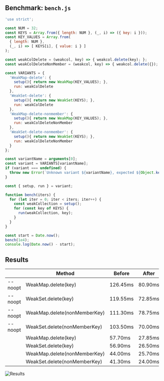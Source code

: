## Benchmark: `bench.js`

```js
'use strict';

const NUM = 32;
const KEYS = Array.from({ length: NUM }, (_, i) => ({ key: i }));
const KEY_VALUES = Array.from(
  { length: NUM },
  (_, i) => [ KEYS[i], { value: i } ]
);

const weakColDelete = (weakcol, key) => { weakcol.delete(key); };
const weakColDeleteNonMember = (weakcol, key) => { weakcol.delete({}); };

const VARIANTS = {
  'WeakMap-delete': {
    setup(){ return new WeakMap(KEY_VALUES); },
    run: weakColDelete
  },
  'WeakSet-delete': {
    setup(){ return new WeakSet(KEYS); },
    run: weakColDelete
  },
  'WeakMap-delete-nonmember': {
    setup(){ return new WeakMap(KEY_VALUES); },
    run: weakColDeleteNonMember
  },
  'WeakSet-delete-nonmember': {
    setup(){ return new WeakSet(KEYS); },
    run: weakColDeleteNonMember
  }
};

const variantName = arguments[0];
const variant = VARIANTS[variantName];
if (variant === undefined) {
  throw new Error(`Unknown variant ${variantName}, expected ${Object.keys(VARIANTS).join(', ')}`);
}

const { setup, run } = variant;

function bench(iters) {
  for (let iter = 0; iter < iters; iter++) {
    const weakCollection = setup();
    for (const key of KEYS) {
      run(weakCollection, key);
    }
  }
}

const start = Date.now();
bench(1e4);
console.log(Date.now() - start);

```

## Results

|        |  Method  | Before | After | Improvement |
|--------|----------|--------|-------|-------------|
| --noopt | WeakMap.delete(key) | 126.45ms | 80.90ms | 1.56x |
| --noopt | WeakSet.delete(key) | 119.55ms | 72.85ms | 1.64x |
| --noopt | WeakMap.delete(nonMemberKey) | 111.30ms | 78.75ms | 1.41x |
| --noopt | WeakSet.delete(nonMemberKey) | 103.50ms | 70.00ms | 1.48x |
|  | WeakMap.delete(key) | 57.70ms | 27.85ms | 2.07x |
|  | WeakSet.delete(key) | 56.90ms | 26.50ms | 2.15x |
|  | WeakMap.delete(nonMemberKey) | 44.00ms | 25.70ms | 1.71x |
|  | WeakSet.delete(nonMemberKey) | 41.30ms | 24.00ms | 1.72x |


![Results](https://image-charts.com/chart?cht=bhg&amp;chs=700x600&amp;chds=0,126.45&amp;chco=c6d9fd,4d89f9&amp;chbh=a&amp;chxs=0,000000,0,0,_&amp;chxt=y,x&amp;chm=N,000000,0,,10|N,000000,1,,10&amp;chma=10,50&amp;chtt=Time%20in%20ms%20(less%20is%20better)%20%5B*%20est%20startup%20perf%5D&amp;chdl=before|after&amp;chxl=0:|1:|WeakMap.delete(key)*|WeakSet.delete(key)*|WeakMap.delete(nonMemberKey)*|WeakSet.delete(nonMemberKey)*|WeakMap.delete(key)|WeakSet.delete(key)|WeakMap.delete(nonMemberKey)|WeakSet.delete(nonMemberKey)&amp;chd=t:126.45,119.55,111.30,103.50,57.70,56.90,44.00,41.30|80.90,72.85,78.75,70.00,27.85,26.50,25.70,24.00,_ "Results")
